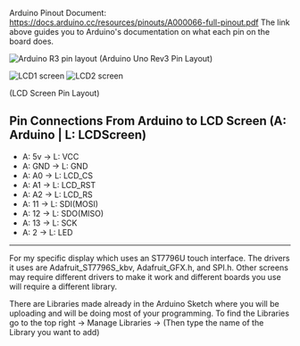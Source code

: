 Arduino Pinout Document:
https://docs.arduino.cc/resources/pinouts/A000066-full-pinout.pdf
The link above guides you to Arduino's documentation on what each pin on the board does.

![Arduino R3 pin layout](https://github.com/Varathac/Fuoco-Pneumatico/assets/142264466/3dfd6110-0fbc-45b8-ae2e-af7fe794facf)
(Arduino Uno Rev3 Pin Layout)

![LCD1 screen](https://github.com/Varathac/Fuoco-Pneumatico/assets/142264466/fe967372-4e59-4042-878a-3127444baa95)
![LCD2 screen](https://github.com/Varathac/Fuoco-Pneumatico/assets/142264466/e3ddf8ec-0b30-414b-a297-c3f450899510)

(LCD Screen Pin Layout)

Pin Connections From Arduino to LCD Screen (A: Arduino | L: LCDScreen)
-
- A: 5v -> L: VCC
- A: GND -> L: GND
- A: A0 -> L: LCD_CS
- A: A1 -> L: LCD_RST
- A: A2 -> L: LCD_RS
- A: 11 -> L: SDI(MOSI)
- A: 12 -> L: SDO(MISO)
- A: 13 -> L: SCK
- A: 2 -> L: LED

<hr>
For my specific display which uses an ST7796U touch interface. The drivers it uses are Adafruit_ST7796S_kbv, Adafruit_GFX.h, and SPI.h.
Other screens may require different drivers to make it work and different boards you use will require a different library.

There are Libraries made already in the Arduino Sketch where you will be uploading and will be doing most of your programming.
To find the Libraries go to the top right -> Manage Libraries -> (Then type the name of the Library you want to add)
